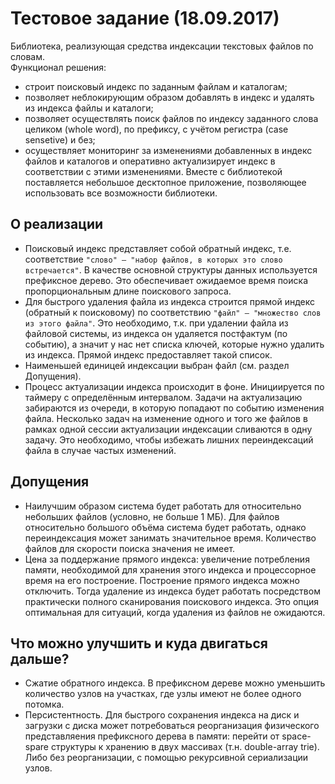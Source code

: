 # Тестовое задание (18.09.2017)
Библиотека, реализующая средства индексации текстовых файлов по словам. <br/>
Функционал решения:
* строит поисковый индекс по заданным файлам и каталогам;
* позволяет неблокирующим образом добавлять в индекс и удалять из индекса файлы и каталоги;
* позволяет осуществлять поиск файлов по индексу заданного слова целиком (whole word), по префиксу, с учётом регистра (case sensetive) и без;
* осуществляет мониторинг за изменениями добавленных в индекс файлов и каталогов и оперативно актуализирует индекс в соответствии с этими изменениями.
Вместе с библиотекой поставляется небольшое десктопное приложение, позволяющее использовать все возможности библиотеки.

## О реализации
* Поисковый индекс представляет собой обратный индекс, т.е. соответствие `"слово" — "набор файлов, в которых это слово встречается"`. В качестве основной структуры данных используется префиксное дерево. Это обеспечивает ожидаемое время поиска пропорциональным длине поискового запроса.
* Для быстрого удаления файла из индекса строится прямой индекс (обратный к поисковому) по соответствию `"файл" — "множество слов из этого файла"`. Это необходимо, т.к. при удалении файла из файловой системы, из индекса он удаляется постфактум (по событию), а значит у нас нет списка ключей, которые нужно удалить из индекса. Прямой индекс предоставляет такой список.
* Наименьшей единицей индексации выбран файл (см. раздел Допущения).
* Процесс актуализации индекса происходит в фоне. Инициируется по таймеру с определённым интервалом. Задачи на актуализацию забираются из очереди, в которую попадают по событию изменения файла. Несколько задач на изменение одного и того же файлов в рамках одной сессии актуализации индексации сливаются в одну задачу. Это необходимо, чтобы избежать лишних переиндексаций файла в случае частых изменений.

## Допущения
* Наилучшим образом система будет работать для относительно небольших файлов (условно, не больше 1 MБ). Для файлов относительно большого объёма система будет работать, однако переиндексация может занимать значительное время. Количество файлов для скорости поиска значения не имеет.
* Цена за поддержание прямого индекса: увеличение потребления памяти, необходимой для хранения этого индекса и процессорное время на его построение. Построение прямого индекса можно отключить. Тогда удаление из индекса будет работать посредством практически полного сканирования поискового индекса. Это опция оптимальная для ситуаций, когда удаления из файлов не ожидаются.

## Что можно улучшить и куда двигаться дальше?
* Сжатие обратного индекса. В префиксном дереве можно уменьшить количество узлов на участках, где узлы имеют не более одного потомка.
* Персистентность. Для быстрого сохранения индекса на диск и загрузки с диска может потребоваться реорганизация физического представляения префиксного дерева в памяти: перейти от space-spare структуры к хранению в двух массивах (т.н. double-array trie). Либо без реорганизации, с помощью рекурсивной сериализации узлов.
